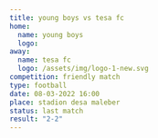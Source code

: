 ```yaml
---
title: young boys vs tesa fc
home:
  name: young boys
  logo: 
away:
  name: tesa fc
  logo: /assets/img/logo-1-new.svg
competition: friendly match
type: football
date: 08-03-2022 16:00
place: stadion desa maleber
status: last match
result: "2-2"
---
```

